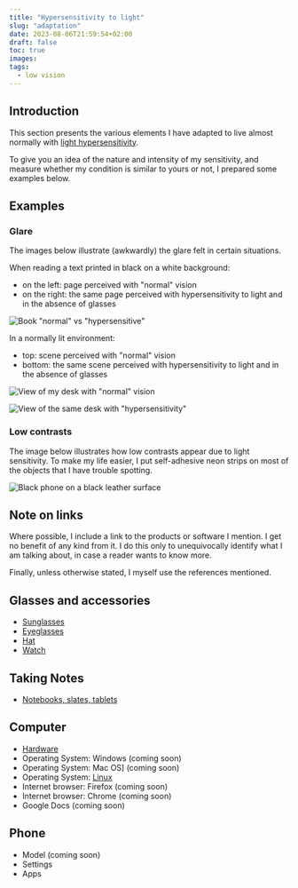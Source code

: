 ```yaml
---
title: "Hypersensitivity to light"
slug: "adaptation"
date: 2023-08-06T21:59:54+02:00
draft: false
toc: true
images:
tags:
  - low vision
---
```

## Introduction
This section presents the various elements I have adapted to live almost normally with [light hypersensitivity](../adaptation/visual-impairments/#light-and-glare-sensitivity).

To give you an idea of the nature and intensity of my sensitivity, and measure whether my condition is similar to yours or not, I prepared some examples below.

## Examples
### Glare
The images below illustrate (awkwardly) the glare felt in certain situations.

When reading a text printed in black on a white background:
* on the left: page perceived with "normal" vision
* on the right: the same page perceived with hypersensitivity to light and in the absence of glasses

![Book "normal" vs "hypersensitive"](/vision/book-sample.png)

In a normally lit environment:
* top: scene perceived with "normal" vision
* bottom: the same scene perceived with hypersensitivity to light and in the absence of glasses

![View of my desk with "normal" vision](/vision/cat-on-desk-normal.png)

![View of the same desk with "hypersensitivity"](/vision/cat-on-desk-blinded.png)

### Low contrasts
The image below illustrates how low contrasts appear due to light sensitivity.
To make my life easier, I put self-adhesive neon strips on most of the objects that I have trouble spotting.

![Black phone on a black leather surface](/vision/phone-on-leather.png)

## Note on links
Where possible, I include a link to the products or software I mention. I get no benefit of any kind from it. I do this only to unequivocally identify what I am talking about, in case a reader wants to know more.

Finally, unless otherwise stated, I myself use the references mentioned.

## Glasses and accessories
* [Sunglasses](vision/sunglasses)
* [Eyeglasses](vision/eyeglasses)
* [Hat](vision/hat)
* [Watch](vision/watch)

## Taking Notes
* [Notebooks, slates, tablets](vision/note-taking)

## Computer
* [Hardware](vision/computer-hardware)
* Operating System: Windows (coming soon)
* Operating System: Mac OS] (coming soon)
* Operating System: [Linux](vision/linux)
* Internet browser: Firefox (coming soon)
* Internet browser: Chrome (coming soon)
* Google Docs (coming soon)

## Phone
* Model (coming soon)
* Settings
* Apps

[^1]: [This page](../about) gives more context.